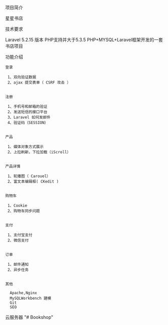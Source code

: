 项目简介

 星星书店


技术要求

 Laravel 5.2.15 版本
 PHP支持并大于5.3.5
 PHP+MYSQL+Laravel框架开发的一套书店项目


功能介绍


	登录

	 1、双向验证数据
	 2、ajax 提交表单（ CSRF 攻击 ）


	注册

	 1、手机号和邮箱的验证
	 2、发送短信的接口平台
	 3、Laravel 如何发邮件
	 4、验证码（SESSION）


	产品

	 1、媒体对象方式展示
	 2、上拉刷新，下拉加载（iScroll）


	产品详情

	 1、轮播图（ Carouel）
	 2、富文本编辑框( CKedit )


	购物车

	 1、Cookie
	 2、购物车同步问题


	支付

	 1、支付宝支付
	 2、微信支付


	订单

	 1、邮件通知
	 2、异步任务


	其他

	  Apache,Nginx
	  MySQLWorkbench 建模
	  Git
	  SEO
云服务器
"# Bookshop" 
